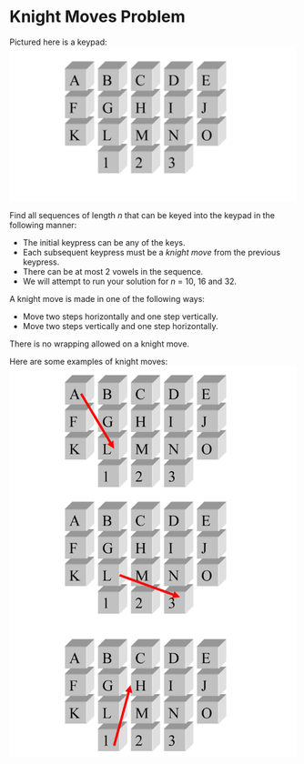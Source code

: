 # Knight Moves Problem

Pictured here is a keypad:  ![Keyboard](images/keyboard.png)

Find all sequences of length *n* that can be keyed into the keypad in the following manner:
* The initial keypress can be any of the keys.
* Each subsequent keypress must be a *knight move* from the previous keypress.
* There can be at most 2 vowels in the sequence.
* We will attempt to run your solution for *n* = 10, 16 and 32.

A knight move is made in one of the following ways:
* Move two steps horizontally and one step vertically.
* Move two steps vertically and one step horizontally.

There is no wrapping allowed on a knight move.

Here are some examples of knight moves: ![Examples](images/examples.png)